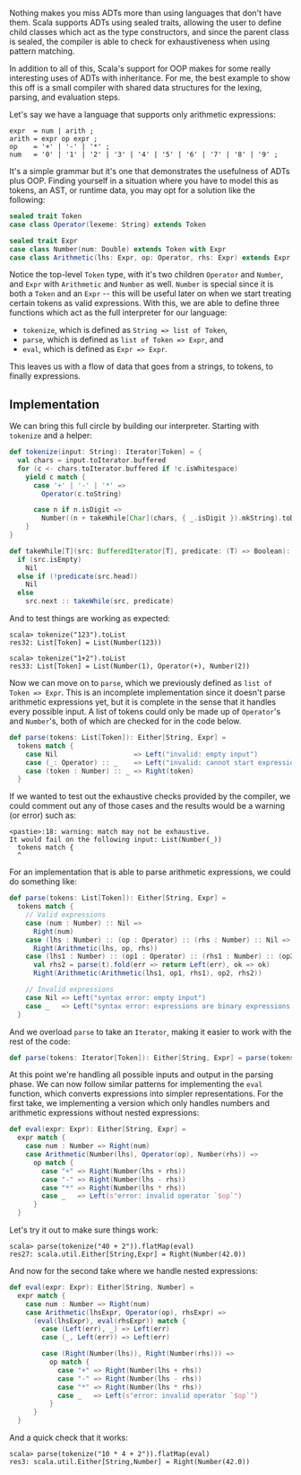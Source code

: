 Nothing makes you miss ADTs more than using languages that don't have them.
Scala supports ADTs using sealed traits, allowing the user to define child
classes which act as the type constructors, and since the parent class is
sealed, the compiler is able to check for exhaustiveness when using pattern
matching.

In addition to all of this, Scala's support for OOP makes for some really
interesting uses of ADTs with inheritance. For me, the best example to show
this off is a small compiler with shared data structures for the lexing,
parsing, and evaluation steps.

Let's say we have a language that supports only arithmetic expressions:

```ebnf
expr  = num | arith ;
arith = expr op expr ;
op    = '+' | '-' | '*' ;
num   = '0' | '1' | '2' | '3' | '4' | '5' | '6' | '7' | '8' | '9' ;
```

It's a simple grammar but it's one that demonstrates the usefulness of ADTs
plus OOP. Finding yourself in a situation where you have to model this as
tokens, an AST, or runtime data, you may opt for a solution like the following:

```scala
sealed trait Token
case class Operator(lexeme: String) extends Token

sealed trait Expr
case class Number(num: Double) extends Token with Expr
case class Arithmetic(lhs: Expr, op: Operator, rhs: Expr) extends Expr
```

Notice the top-level `Token` type, with it's two children `Operator` and
`Number`, and `Expr` with `Arithmetic` and `Number` as well. `Number` is
special since it is both a `Token` and an `Expr` -- this will be useful later
on when we start treating certain tokens as valid expressions. With this, we
are able to define three functions which act as the full interpreter for our
language:

- `tokenize`, which is defined as `String => list of Token`,
- `parse`, which is defined as `list of Token => Expr`, and
- `eval`, which is defined as `Expr => Expr`.

This leaves us with a flow of data that goes from a strings, to tokens, to
finally expressions.


## Implementation

We can bring this full circle by building our interpreter. Starting with
`tokenize` and a helper:

```scala
def tokenize(input: String): Iterator[Token] = {
  val chars = input.toIterator.buffered
  for (c <- chars.toIterator.buffered if !c.isWhitespace)
    yield c match {
      case '+' | '-' | '*' =>
        Operator(c.toString)

      case n if n.isDigit =>
        Number((n + takeWhile[Char](chars, { _.isDigit }).mkString).toDouble)
    }
}

def takeWhile[T](src: BufferedIterator[T], predicate: (T) => Boolean): List[T] =
  if (src.isEmpty)
    Nil
  else if (!predicate(src.head))
    Nil
  else
    src.next :: takeWhile(src, predicate)
```

And to test things are working as expected:

```text
scala> tokenize("123").toList
res32: List[Token] = List(Number(123))

scala> tokenize("1+2").toList
res33: List[Token] = List(Number(1), Operator(+), Number(2))
```

Now we can move on to `parse`, which we previously defined as `list of Token =>
Expr`. This is an incomplete implementation since it doesn't parse arithmetic
expressions yet, but it is complete in the sense that it handles every possible
input. A list of tokens could only be made up of `Operator`'s and `Number`'s,
both of which are checked for in the code below.

```scala
def parse(tokens: List[Token]): Either[String, Expr] =
  tokens match {
    case Nil                   => Left("invalid: empty input")
    case (_: Operator) :: _    => Left("invalid: cannot start expression with operator")
    case (token : Number) :: _ => Right(token)
  }
```

If we wanted to test out the exhaustive checks provided by the compiler, we
could comment out any of those cases and the results would be a warning (or
error) such as:

```text
<pastie>:18: warning: match may not be exhaustive.
It would fail on the following input: List(Number(_))
  tokens match {
  ^
```

For an implementation that is able to parse arithmetic expressions, we could do
something like:

```scala
def parse(tokens: List[Token]): Either[String, Expr] =
  tokens match {
    // Valid expressions
    case (num : Number) :: Nil =>
      Right(num)
    case (lhs : Number) :: (op : Operator) :: (rhs : Number) :: Nil =>
      Right(Arithmetic(lhs, op, rhs))
    case (lhs1 : Number) :: (op1 : Operator) :: (rhs1 : Number) :: (op2 : Operator) :: t =>
      val rhs2 = parse(t).fold(err => return Left(err), ok => ok)
      Right(Arithmetic(Arithmetic(lhs1, op1, rhs1), op2, rhs2))

    // Invalid expressions
    case Nil => Left("syntax error: empty input")
    case _   => Left("syntax error: expressions are binary expressions or single numbers")
  }
```

And we overload `parse` to take an `Iterator`, making it easier to work with
the rest of the code:

```scala
def parse(tokens: Iterator[Token]): Either[String, Expr] = parse(tokens.toList)
```

At this point we're handling all possible inputs and output in the parsing
phase. We can now follow similar patterns for implementing the `eval` function,
which converts expressions into simpler representations. For the first take, we
implementing a version which only handles numbers and arithmetic expressions
without nested expressions:

```scala
def eval(expr: Expr): Either[String, Expr] =
  expr match {
    case num : Number => Right(num)
    case Arithmetic(Number(lhs), Operator(op), Number(rhs)) =>
      op match {
        case "+" => Right(Number(lhs + rhs))
        case "-" => Right(Number(lhs - rhs))
        case "*" => Right(Number(lhs * rhs))
        case _   => Left(s"error: invalid operator `$op`")
      }
  }
```

Let's try it out to make sure things work:

```text
scala> parse(tokenize("40 + 2")).flatMap(eval)
res27: scala.util.Either[String,Expr] = Right(Number(42.0))
```

And now for the second take where we handle nested expressions:

```scala
def eval(expr: Expr): Either[String, Number] =
  expr match {
    case num : Number => Right(num)
    case Arithmetic(lhsExpr, Operator(op), rhsExpr) =>
      (eval(lhsExpr), eval(rhsExpr)) match {
        case (Left(err), _) => Left(err)
        case (_, Left(err)) => Left(err)

        case (Right(Number(lhs)), Right(Number(rhs))) =>
          op match {
            case "+" => Right(Number(lhs + rhs))
            case "-" => Right(Number(lhs - rhs))
            case "*" => Right(Number(lhs * rhs))
            case _   => Left(s"error: invalid operator `$op`")
          }
      }
  }
```

And a quick check that it works:

```text
scala> parse(tokenize("10 * 4 + 2")).flatMap(eval)
res3: scala.util.Either[String,Number] = Right(Number(42.0))
```
